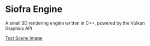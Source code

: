 # Siofra Engine

A small 3D rendering engine written in C++, powered by the Vulkan Graphics API

[Test Scene Image](./documentation/attachments/test_scene.png)